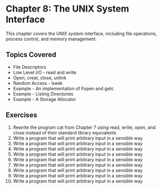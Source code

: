 # Chapter 8: The UNIX System Interface

This chapter covers the UNIX system interface, including file operations, process control, and memory management.

## Topics Covered
- File Descriptors
- Low Level I/O - read and write
- Open, creat, close, unlink
- Random Access - lseek
- Example - An implementation of Fopen and getc
- Example - Listing Directories
- Example - A Storage Allocator

## Exercises
1. Rewrite the program cat from Chapter 7 using read, write, open, and close instead of their standard library equivalents
2. Write a program that will print arbitrary input in a sensible way
3. Write a program that will print arbitrary input in a sensible way
4. Write a program that will print arbitrary input in a sensible way
5. Write a program that will print arbitrary input in a sensible way
6. Write a program that will print arbitrary input in a sensible way
7. Write a program that will print arbitrary input in a sensible way
8. Write a program that will print arbitrary input in a sensible way
9. Write a program that will print arbitrary input in a sensible way
10. Write a program that will print arbitrary input in a sensible way 